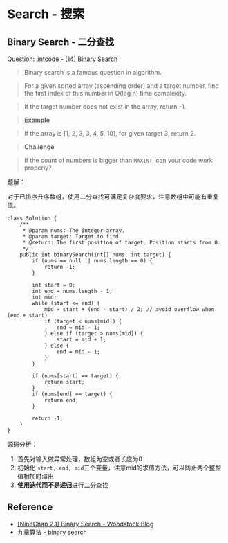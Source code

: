 # Search - 搜索

## Binary Search - 二分查找

Question: [lintcode - (14) Binary Search](http://www.lintcode.com/en/problem/binary-search/)

> Binary search is a famous question in algorithm.

> For a given sorted array (ascending order) and a target number, find the first index of this number in O(log n) time complexity.

> If the target number does not exist in the array, return -1.

> **Example**

> If the array is [1, 2, 3, 3, 4, 5, 10], for given target 3, return 2.

> **Challenge**

> If the count of numbers is bigger than `MAXINT`, can your code work properly?

题解：

对于已排序升序数组，使用二分查找可满足复杂度要求，注意数组中可能有重复值。

```
class Solution {
    /**
     * @param nums: The integer array.
     * @param target: Target to find.
     * @return: The first position of target. Position starts from 0.
     */
    public int binarySearch(int[] nums, int target) {
        if (nums == null || nums.length == 0) {
            return -1;
        }
        
        int start = 0;
        int end = nums.length - 1;
        int mid;
        while (start <= end) {
            mid = start + (end - start) / 2; // avoid overflow when (end + start)
            if (target < nums[mid]) {
                end = mid - 1;
            } else if (target > nums[mid]) {
                start = mid + 1;
            } else {
                end = mid - 1;
            }
        }
        
        if (nums[start] == target) {
            return start;
        }
        if (nums[end] == target) {
            return end;
        }

        return -1;
    }
}
```

源码分析：

1. 首先对输入做异常处理，数组为空或者长度为0
2. 初始化 `start, end, mid`三个变量，注意mid的求值方法，可以防止两个整型值相加时溢出
3. **使用迭代而不是递归**进行二分查找

## Reference

- [[NineChap 2.1] Binary Search - Woodstock Blog](http://okckd.github.io/blog/2014/06/08/NineChap-Binary-Search/)
- [九章算法 - binary search](http://www.ninechapter.com//solutions/binary-search/)